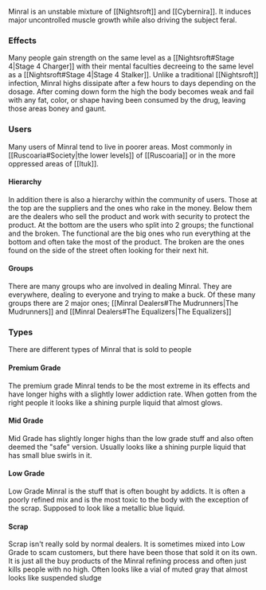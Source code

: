 Minral is an unstable mixture of [[Nightsroft]] and [[Cybernira]]. It induces major uncontrolled muscle growth while also driving the subject feral.
### Effects
Many people gain strength on the same level as a [[Nightsroft#Stage 4|Stage 4 Charger]] with their mental faculties decreeing to the same level as a [[Nightsroft#Stage 4|Stage 4 Stalker]]. Unlike a traditional [[Nightsroft]] infection, Minral highs dissipate after a few hours to days depending on the dosage.
After coming down form the high the body becomes weak and fail with any fat, color, or shape having been consumed by the drug, leaving those areas boney and gaunt.
### Users
Many users of Minral tend to live in poorer areas. Most commonly in [[Ruscoaria#Society|the lower levels]] of [[Ruscoaria]] or in the more oppressed areas of [[Ituk]]. 
#### Hierarchy
In addition there is also a hierarchy within the community of users. Those at the top are the suppliers and the ones who rake in the money. Below them are the dealers who sell the product and work with security to protect the product. 
At the bottom are the users who split into 2 groups; the functional and the broken. The functional are the big ones who run everything at the bottom and often take the most of the product. The broken are the ones found on the side of the street often looking for their next hit.
#### Groups
There are many groups who are involved in dealing Minral. They are everywhere, dealing to everyone and trying to make a buck. Of these many groups there are 2 major ones; [[Minral Dealers#The Mudrunners|The Mudrunners]] and [[Minral Dealers#The Equalizers|The Equalizers]]
### Types
There are different types of Minral that is sold to people
#### Premium Grade
The premium grade Minral tends to be the most extreme in its effects and have longer highs with a slightly lower addiction rate. When gotten from the right people it looks like a shining purple liquid that almost glows.
#### Mid Grade
Mid Grade has slightly longer highs than the low grade stuff and also often deemed the "safe" version. Usually looks like a shining purple liquid that has small blue swirls in it.
#### Low Grade
Low Grade Minral is the stuff that is often bought by addicts. It is often a poorly refined mix and is the most toxic to the body with the exception of the scrap. Supposed to look like a metallic blue liquid.
#### Scrap
Scrap isn't really sold by normal dealers. It is sometimes mixed into Low Grade to scam customers, but there have been those that sold it on its own. It is just all the buy products of the Minral refining process and often just kills people with no high. Often looks like a vial of muted gray that almost looks like suspended sludge